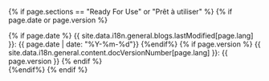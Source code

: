 {% if page.sections == "Ready For Use" or "Prêt à utiliser" %}
    {% if page.date or page.version %}
        <div class="version">
        {% if page.date %}
            {{ site.data.i18n.general.blogs.lastModified[page.lang] }}: {{ page.date | date: "%Y-%m-%d"}}
        {%endif%}
        {% if page.version %}
            {{ site.data.i18n.general.content.docVersionNumber[page.lang] }}: {{ page.version }}
        {% endif %}
        </div>
    {%endif%}
{% endif %}
